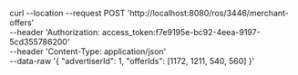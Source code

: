 curl --location --request POST 'http://localhost:8080/ros/3446/merchant-offers' \
--header 'Authorization: access_token:f7e9195e-bc92-4eea-9197-5cd355786200' \
--header 'Content-Type: application/json' \
--data-raw '{
    "advertiserId": 1,
    "offerIds": [1172, 1211, 540, 560]
}'